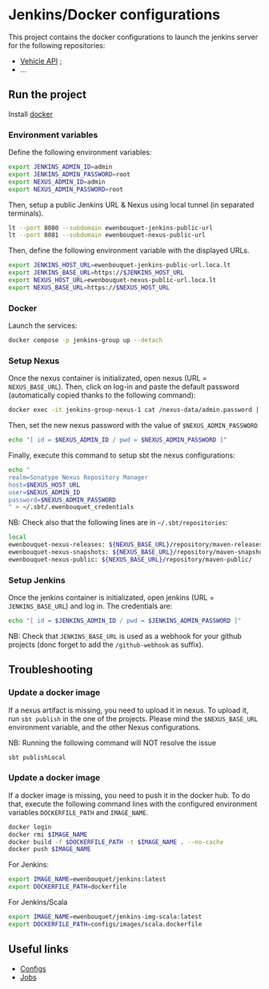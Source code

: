 # Jenkins/Docker configurations

This project contains the docker configurations to launch the jenkins server for the following repositories:
- [Vehicle API](https://github.com/iFairPlay22/Scala-Vehicles-API) ;
- ...

## Run the project

Install [docker](https://www.docker.com/)

### Environment variables

Define the following environment variables: 
```sh
export JENKINS_ADMIN_ID=admin
export JENKINS_ADMIN_PASSWORD=root
export NEXUS_ADMIN_ID=admin
export NEXUS_ADMIN_PASSWORD=root
``` 

Then, setup a public Jenkins URL & Nexus using local tunnel (in separated terminals).
```sh
lt --port 8080 --subdomain ewenbouquet-jenkins-public-url
lt --port 8081 --subdomain ewenbouquet-nexus-public-url
```

Then, define the following environment variable with the displayed URLs.
```sh
export JENKINS_HOST_URL=ewenbouquet-jenkins-public-url.loca.lt
export JENKINS_BASE_URL=https://$JENKINS_HOST_URL
export NEXUS_HOST_URL=ewenbouquet-nexus-public-url.loca.lt
export NEXUS_BASE_URL=https://$NEXUS_HOST_URL
```

### Docker

Launch the services:
```sh
docker compose -p jenkins-group up --detach
```

### Setup Nexus

Once the nexus container is initializated, open nexus (URL = `NEXUS_BASE_URL`). Then, click on log-in and paste the default password (automatically copied thanks to the following command):
```sh
docker exec -it jenkins-group-nexus-1 cat /nexus-data/admin.password | pbcopy
```

Then, set the new nexus password with the value of `$NEXUS_ADMIN_PASSWORD`
```sh
echo "[ id = $NEXUS_ADMIN_ID / pwd = $NEXUS_ADMIN_PASSWORD ]"
```

Finally, execute this command to setup sbt the nexus configurations:
```sh
echo "
realm=Sonatype Nexus Repository Manager
host=$NEXUS_HOST_URL
user=$NEXUS_ADMIN_ID
password=$NEXUS_ADMIN_PASSWORD
" > ~/.sbt/.ewenbouquet_credentials
```

NB: Check also that the following lines are in `~/.sbt/repositories`:
```sh
local
ewenbouquet-nexus-releases: ${NEXUS_BASE_URL}/repository/maven-releases/
ewenbouquet-nexus-snapshots: ${NEXUS_BASE_URL}/repository/maven-snapshots/
ewenbouquet-nexus-public: ${NEXUS_BASE_URL}/repository/maven-public/
```

### Setup Jenkins

Once the jenkins container is initializated, open jenkins (URL = `JENKINS_BASE_URL`) and log in. The credentials are:
```sh
echo "[ id = $JENKINS_ADMIN_ID / pwd = $JENKINS_ADMIN_PASSWORD ]"
```

NB: Check that `JENKINS_BASE_URL` is used as a webhook for your github projects (donc forget to add the `/github-webhook` as suffix).

## Troubleshooting

### Update a docker image

If a nexus artifact is missing, you need to upload it in nexus. To upload it, run `sbt publish` in the one of the projects. Please mind the `$NEXUS_BASE_URL` environment variable, and the other Nexus configurations.

NB: Running the following command will NOT resolve the issue
```sh
sbt publishLocal
```

### Update a docker image

If a docker image is missing, you need to push it in the docker hub. To do that, execute the following command lines with the configured environment variables `DOCKERFILE_PATH` and `IMAGE_NAME`.

```sh
docker login
docker rmi $IMAGE_NAME
docker build -f $DOCKERFILE_PATH -t $IMAGE_NAME . --no-cache
docker push $IMAGE_NAME
```

For Jenkins: 
```sh
export IMAGE_NAME=ewenbouquet/jenkins:latest
export DOCKERFILE_PATH=dockerfile
```

For Jenkins/Scala
```sh
export IMAGE_NAME=ewenbouquet/jenkins-img-scala:latest
export DOCKERFILE_PATH=configs/images/scala.dockerfile
```

## Useful links

- [Configs](https://github.com/abrahamNtd/poc-jenkins-jcasc)
- [Jobs](https://jenkinsci.github.io/job-dsl-plugin/#path/job)